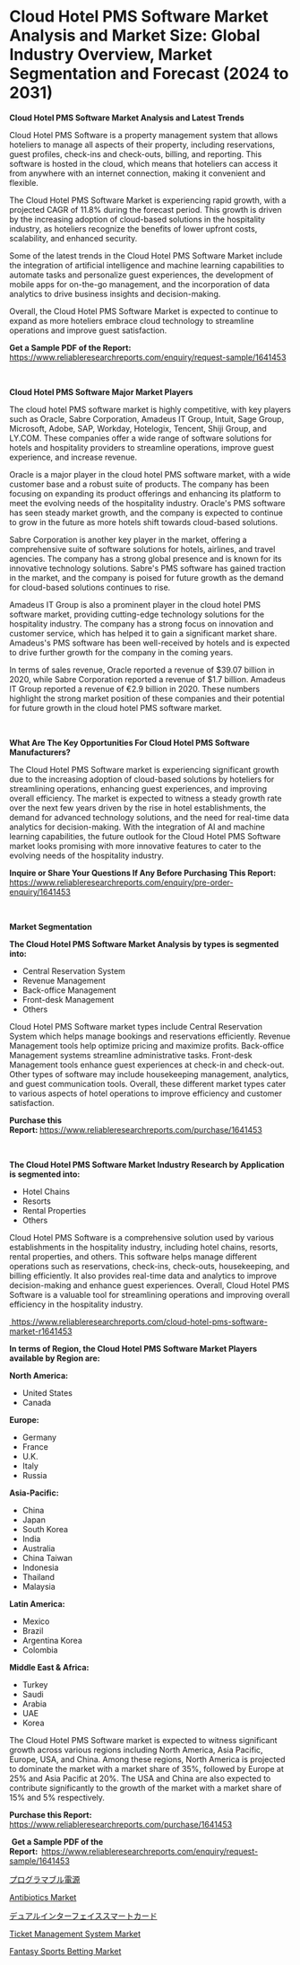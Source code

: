 <p><h1>Cloud Hotel PMS Software Market Analysis and Market Size: Global Industry Overview, Market Segmentation and Forecast (2024 to 2031)</h1></p><p><strong>Cloud Hotel PMS Software Market Analysis and Latest Trends</strong></p>
<p><p>Cloud Hotel PMS Software is a property management system that allows hoteliers to manage all aspects of their property, including reservations, guest profiles, check-ins and check-outs, billing, and reporting. This software is hosted in the cloud, which means that hoteliers can access it from anywhere with an internet connection, making it convenient and flexible.</p><p>The Cloud Hotel PMS Software Market is experiencing rapid growth, with a projected CAGR of 11.8% during the forecast period. This growth is driven by the increasing adoption of cloud-based solutions in the hospitality industry, as hoteliers recognize the benefits of lower upfront costs, scalability, and enhanced security.</p><p>Some of the latest trends in the Cloud Hotel PMS Software Market include the integration of artificial intelligence and machine learning capabilities to automate tasks and personalize guest experiences, the development of mobile apps for on-the-go management, and the incorporation of data analytics to drive business insights and decision-making.</p><p>Overall, the Cloud Hotel PMS Software Market is expected to continue to expand as more hoteliers embrace cloud technology to streamline operations and improve guest satisfaction.</p></p>
<p><strong>Get a Sample PDF of the Report:&nbsp;</strong> <a href="https://www.reliableresearchreports.com/enquiry/request-sample/1641453">https://www.reliableresearchreports.com/enquiry/request-sample/1641453</a></p>
<p>&nbsp;</p>
<p><strong>Cloud Hotel PMS Software Major Market Players</strong></p>
<p><p>The cloud hotel PMS software market is highly competitive, with key players such as Oracle, Sabre Corporation, Amadeus IT Group, Intuit, Sage Group, Microsoft, Adobe, SAP, Workday, Hotelogix, Tencent, Shiji Group, and LY.COM. These companies offer a wide range of software solutions for hotels and hospitality providers to streamline operations, improve guest experience, and increase revenue.</p><p>Oracle is a major player in the cloud hotel PMS software market, with a wide customer base and a robust suite of products. The company has been focusing on expanding its product offerings and enhancing its platform to meet the evolving needs of the hospitality industry. Oracle's PMS software has seen steady market growth, and the company is expected to continue to grow in the future as more hotels shift towards cloud-based solutions.</p><p>Sabre Corporation is another key player in the market, offering a comprehensive suite of software solutions for hotels, airlines, and travel agencies. The company has a strong global presence and is known for its innovative technology solutions. Sabre's PMS software has gained traction in the market, and the company is poised for future growth as the demand for cloud-based solutions continues to rise.</p><p>Amadeus IT Group is also a prominent player in the cloud hotel PMS software market, providing cutting-edge technology solutions for the hospitality industry. The company has a strong focus on innovation and customer service, which has helped it to gain a significant market share. Amadeus's PMS software has been well-received by hotels and is expected to drive further growth for the company in the coming years.</p><p>In terms of sales revenue, Oracle reported a revenue of $39.07 billion in 2020, while Sabre Corporation reported a revenue of $1.7 billion. Amadeus IT Group reported a revenue of €2.9 billion in 2020. These numbers highlight the strong market position of these companies and their potential for future growth in the cloud hotel PMS software market.</p></p>
<p>&nbsp;</p>
<p><strong>What Are The Key Opportunities For Cloud Hotel PMS Software Manufacturers?</strong></p>
<p><p>The Cloud Hotel PMS Software market is experiencing significant growth due to the increasing adoption of cloud-based solutions by hoteliers for streamlining operations, enhancing guest experiences, and improving overall efficiency. The market is expected to witness a steady growth rate over the next few years driven by the rise in hotel establishments, the demand for advanced technology solutions, and the need for real-time data analytics for decision-making. With the integration of AI and machine learning capabilities, the future outlook for the Cloud Hotel PMS Software market looks promising with more innovative features to cater to the evolving needs of the hospitality industry.</p></p>
<p><strong>Inquire or Share Your Questions If Any Before Purchasing This Report:</strong> <a href="https://www.reliableresearchreports.com/enquiry/pre-order-enquiry/1641453">https://www.reliableresearchreports.com/enquiry/pre-order-enquiry/1641453</a></p>
<p>&nbsp;</p>
<p><strong>Market Segmentation</strong></p>
<p><strong>The Cloud Hotel PMS Software Market Analysis by types is segmented into:</strong></p>
<p><ul><li>Central Reservation System</li><li>Revenue Management</li><li>Back-office Management</li><li>Front-desk Management</li><li>Others</li></ul></p>
<p><p>Cloud Hotel PMS Software market types include Central Reservation System which helps manage bookings and reservations efficiently. Revenue Management tools help optimize pricing and maximize profits. Back-office Management systems streamline administrative tasks. Front-desk Management tools enhance guest experiences at check-in and check-out. Other types of software may include housekeeping management, analytics, and guest communication tools. Overall, these different market types cater to various aspects of hotel operations to improve efficiency and customer satisfaction.</p></p>
<p><strong>Purchase this Report:&nbsp;</strong><a href="https://www.reliableresearchreports.com/purchase/1641453">https://www.reliableresearchreports.com/purchase/1641453</a></p>
<p>&nbsp;</p>
<p><strong>The Cloud Hotel PMS Software Market Industry Research by Application is segmented into:</strong></p>
<p><ul><li>Hotel Chains</li><li>Resorts</li><li>Rental Properties</li><li>Others</li></ul></p>
<p><p>Cloud Hotel PMS Software is a comprehensive solution used by various establishments in the hospitality industry, including hotel chains, resorts, rental properties, and others. This software helps manage different operations such as reservations, check-ins, check-outs, housekeeping, and billing efficiently. It also provides real-time data and analytics to improve decision-making and enhance guest experiences. Overall, Cloud Hotel PMS Software is a valuable tool for streamlining operations and improving overall efficiency in the hospitality industry.</p></p>
<p><a href="https://www.reliableresearchreports.com/cloud-hotel-pms-software-market-r1641453">&nbsp;https://www.reliableresearchreports.com/cloud-hotel-pms-software-market-r1641453</a></p>
<p><strong>In terms of Region, the Cloud Hotel PMS Software Market Players available by Region are:</strong></p>
<p>
    <p> <strong> North America: </strong>
        <ul>
            <li>United States</li>
            <li>Canada</li>
        </ul>
        </p> 
    <p> <strong> Europe: </strong>
        <ul>
            <li>Germany</li>
            <li>France</li>
            <li>U.K.</li>
            <li>Italy</li>
            <li>Russia</li>
        </ul>
        </p> 
    <p> <strong> Asia-Pacific: </strong>
        <ul>
            <li>China</li>
            <li>Japan</li>
            <li>South Korea</li>
            <li>India</li>
            <li>Australia</li>
            <li>China Taiwan</li>
            <li>Indonesia</li>
            <li>Thailand</li>
            <li>Malaysia</li>
        </ul>
        </p> 
    <p> <strong> Latin America: </strong>
        <ul>
            <li>Mexico</li>
            <li>Brazil</li>
            <li>Argentina Korea</li>
            <li>Colombia</li>
        </ul>
        </p> 
    <p> <strong> Middle East & Africa: </strong>
        <ul>
            <li>Turkey</li>
            <li>Saudi</li>
            <li>Arabia</li>
            <li>UAE</li>
            <li>Korea</li>
        </ul>
    </p>
    </p>
<p><p>The Cloud Hotel PMS Software market is expected to witness significant growth across various regions including North America, Asia Pacific, Europe, USA, and China. Among these regions, North America is projected to dominate the market with a market share of 35%, followed by Europe at 25% and Asia Pacific at 20%. The USA and China are also expected to contribute significantly to the growth of the market with a market share of 15% and 5% respectively.</p></p>
<p><strong>Purchase this Report: </strong><a href="https://www.reliableresearchreports.com/purchase/1641453">https://www.reliableresearchreports.com/purchase/1641453</a></p>
<p>&nbsp;<strong>Get a Sample PDF of the Report:&nbsp;&nbsp;</strong><a href="https://www.reliableresearchreports.com/enquiry/request-sample/1641453">https://www.reliableresearchreports.com/enquiry/request-sample/1641453</a></p>
<p><strong></strong></p>
<p><p><a href="https://github.com/EstelWisozk1/Market-Research-Report-List-1/blob/main/376651060165.md">プログラマブル電源</a></p><p><a href="https://www.linkedin.com/pulse/antibiotics-market-analysis-sze-forecasted-period-from-akvac?trackingId=Eq92AiRg9JkwS5oMe96lVA%3D%3D">Antibiotics Market</a></p><p><a href="https://github.com/andym141978/Market-Research-Report-List-1/blob/main/320056860166.md">デュアルインターフェイススマートカード</a></p><p><a href="https://github.com/lubmix/Market-Research-Report-List-2/blob/main/ticket-management-system-market.md">Ticket Management System Market</a></p><p><a href="https://github.com/Hazelklievgspy6vdcsmu106w/Market-Research-Report-List-2/blob/main/fantasy-sports-betting-market.md">Fantasy Sports Betting Market</a></p></p>